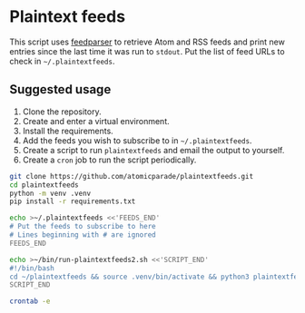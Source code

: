 # Plaintext feeds

This script uses [feedparser](https://github.com/kurtmckee/feedparser) to
retrieve Atom and RSS feeds and print new entries since the last time it was
run to `stdout`. Put the list of feed URLs to check in `~/.plaintextfeeds`.



## Suggested usage

1. Clone the repository.
2. Create and enter a virtual environment.
3. Install the requirements.
4. Add the feeds you wish to subscribe to in `~/.plaintextfeeds`.
5. Create a script to run `plaintextfeeds` and email the output to yourself.
6. Create a `cron` job to run the script periodically.

```bash
git clone https://github.com/atomicparade/plaintextfeeds.git
cd plaintextfeeds
python -m venv .venv
pip install -r requirements.txt

echo >~/.plaintextfeeds <<'FEEDS_END'
# Put the feeds to subscribe to here
# Lines beginning with # are ignored
FEEDS_END

echo >~/bin/run-plaintextfeeds2.sh <<'SCRIPT_END'
#!/bin/bash
cd ~/plaintextfeeds && source .venv/bin/activate && python3 plaintextfeeds.py | mail -s "Plaintext feeds" USER@DOMAIN.com
SCRIPT_END

crontab -e
```
